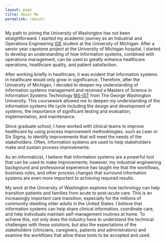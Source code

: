 ```yaml
---
layout: page
title: About Me
permalink: /about/
---
```


My path to joining the University of Washington has not been straightforward. I started my academic journey as an Industrial and Operations Engineering [IOE](http://www.engin.umich.edu/ioe) student at the University of Michigan. After a senior year capstone project at the University of Michigan hospital, I started to develop an understanding of how information systems, combined with operations management, can be used to greatly enhance healthcare operations, healthcare quality, and patient satisfaction. 

After working briefly in healthcare, it was evident that information systems in healthcare would only grow in significance. Therefore, after the University of Michigan, I decided to deepen my understanding of information systems management and received a Masters of Science in Information Systems Technology [MS-IST](http://business.gwu.edu/programs/specialized-masters/m-s-information-systems-technology/) from The George Washington University. This coursework allowed me to deepen my understanding of the information systems life cycle including the design and development of systems, the importance of significant testing and evaluation, implementation, and maintenance. 

Since graduate school, I have worked with clinical teams to improve healthcare by using process improvement methodologies, such as Lean or Six Sigma, to identify improvements that will meet the needs of the stakeholders. Often, information systems are used to help stakeholders make and sustain process improvements. 

As an informaticist, I believe that information systems are a powerful tool that can be used to make improvements; however, my industrial engineering background and professional experience has taught me that the workflows, business rules, and other process changes that surround information systems are even more important to achieving required results. 

My work at the University of Washington explores how technology can help transition patients and families from acute to post-acute care. This is an increasingly important care transition, especially for the millions of community-dwelling older adults in the United States. I believe that information systems can help share clinical information, coordinate care, and help individuals maintain self-management routines at home. To achieve this, not only does the industry have to understand the technical challenges with these solutions, but also the expectations of the stakeholders (clinicians, caregivers, patients and administrators) and examine the workflows that allow these tools to be accepted and used. 


